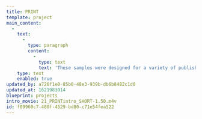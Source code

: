 ```yaml
---
title: PRINT
template: project
main_content:
  -
    text:
      -
        type: paragraph
        content:
          -
            type: text
            text: 'These samples were designed for a variety of published books, magazines, brochures, and other printed matter. The projects started during the early part of Tom’s career and continued throughout.'
    type: text
    enabled: true
updated_by: a726f1e0-85b0-48e3-939b-db6b8482c1d0
updated_at: 1621983914
blueprint: projects
intro_movie: 21_PRINTintro_SHORT-1.50.m4v
id: f09960c7-480f-4529-bd80-c71e54fea522
---
```

